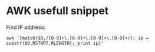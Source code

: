 AWK usefull snippet
===========

Find IP address:

    awk '{match($0,/[0-9]+\.[0-9]+\.[0-9]+\.[0-9]+/); ip = substr($0,RSTART,RLENGTH); print ip}'